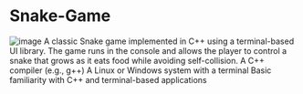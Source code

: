 # Snake-Game
![image](https://github.com/user-attachments/assets/a5ff9937-eafe-4dec-be90-a2df3adb9231)
A classic Snake game implemented in C++ using a terminal-based UI library. The game runs in the console and allows the player to control a snake that grows as it eats food while avoiding self-collision.
A C++ compiler (e.g., g++)
A Linux or Windows system with a terminal
Basic familiarity with C++ and terminal-based applications
